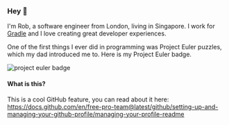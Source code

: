 ### Hey 👋

I'm Rob, a software engineer from London, living in Singapore. I work for [Gradle](http://gradle.com) and I love creating great developer experiences.

One of the first things I ever did in programming was Project Euler puzzles, which my dad introduced me to. Here is my Project Euler badge.

![project euler badge](https://projecteuler.net/profile/robknows.png "Project Euler Badge")

#### What is this?

This is a cool GitHub feature, you can read about it here: https://docs.github.com/en/free-pro-team@latest/github/setting-up-and-managing-your-github-profile/managing-your-profile-readme

